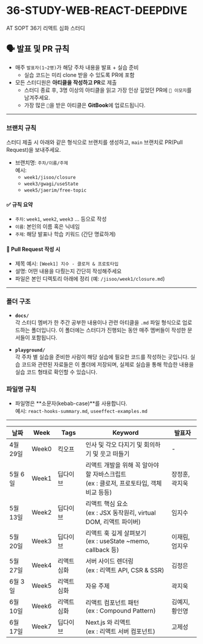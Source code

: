 # 36-STUDY-WEB-REACT-DEEPDIVE
AT SOPT 36기 리액트 심화 스터디


## 🗣 발표 및 PR 규칙

- 매주 `발표자(1~2명)`가 해당 주차 내용을 발표 + 실습 준비
  - 실습 코드는 미리 clone 받을 수 있도록 PR에 포함
- 모든 스터디원은 **아티클을 작성하고 PR**로 제출
  - 스터디 종료 후, 3명 이상의 아티클을 읽고 가장 인상 깊었던 PR에 `🚀 이모지`를 남겨주세요.
  - 가장 많은 `🚀`을 받은 아티클은 **GitBook**에 업로드됩니다.

---


### 브랜치 규칙

스터디 제출 시 아래와 같은 형식으로 브랜치를 생성하고, `main` 브랜치로 PR(Pull Request)을 보내주세요.

- 브랜치명: `주차/이름/주제`  
  예시:  
  - `week1/jisoo/closure`  
  - `week3/gwagi/useState`  
  - `week5/jaerim/free-topic`

#### ✅ 규칙 요약
- `주차`: `week1`, `week2`, `week3` … 등으로 작성
- `이름`: 본인의 이름 혹은 닉네임
- `주제`: 해당 발표나 학습 키워드 (간단 명료하게)

#### 📝 Pull Request 작성 시
- 제목 예시: `[Week1] 지수 - 클로저 & 프로토타입`
- 설명: 어떤 내용을 다뤘는지 간단히 작성해주세요
- 파일은 본인 디렉토리 아래에 정리 (예: `/jisoo/week1/closure.md`)
---

### 폴더 구조

- **`docs/`**  
  각 스터디 멤버가 한 주간 공부한 내용이나 관련 아티클을 `.md` 파일 형식으로 업로드하는 폴더입니다. 이 폴더에는 스터디가 진행되는 동안 매주 멤버들이 작성한 문서들이 포함됩니다.

- **`playground/`**  
  각 주차 별 실습을 준비한 사람이 해당 실습에 필요한 코드를 작성하는 곳입니다. 실습 코드와 관련된 자료들은 이 폴더에 저장되며, 실제로 실습을 통해 학습한 내용을 실습 코드 형태로 확인할 수 있습니다.

### 파일명 규칙

- 파일명은 **소문자(kebab-case)**를 사용합니다.  
  예시: `react-hooks-summary.md`, `useeffect-examples.md`

---


| 날짜       | Week   | Tags         | Keyword                                                                                      | 발표자          |
|------------|--------|--------------|----------------------------------------------------------------------------------------------|-----------------|
| 4월 29일 | Week0  | 킥오프        | 인사 및 각오 다지기 및 회의하기 및 웃고 떠들기 | -          |
| 5월 6일 | Week1  | 딥다이브        | 리액트 개발을 위해 꼭 알아야 할 자바스크립트<br>(ex : 클로저, 프로토타입, 객체 비교 등등) | 장정훈, 곽지욱          |
| 5월 13일 | Week2  | 딥다이브        | 리액트 핵심 요소<br>(ex : JSX 동작원리, virtual DOM, 리액트 파이버) | 임지수          |
| 5월 20일 | Week3  | 딥다이브        | 리액트 훅 깊게 살펴보기<br>(ex : useState ~memo, callback 등) | 이재림, 엄지우          |
| 5월 27일 | Week4  | 리액트 심화        | 서버 사이드 렌더링<br>(ex : 리액트 API, CSR & SSR) | 김정은          |
| 6월 3일 | Week5  | 리액트 심화        | 자유 주제 | 곽지욱          |
| 6월 10일 | Week6  | 리액트 심화        | 리액트 컴포넌트 패턴<br>(ex : Compound Pattern) | 김예지, 황인영          |
| 6월 17일 | Week7  | 딥다이브        | Next.js 와 리액트<br>(ex : 리액트 서버 컴포넌트) | 고제성          |
